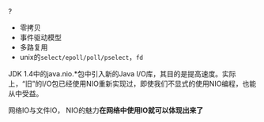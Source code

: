?

* 零拷贝
* 事件驱动模型
* 多路复用
*  unix的`select/epoll/poll/pselect`，`fd` 



JDK 1.4中的java.nio.*包中引入新的Java I/O库，其目的是提高速度。实际上，“旧”的I/O包已经使用NIO重新实现过，即使我们不显式的使用NIO编程，也能从中受益。



网络IO与文件IO， NIO的魅力**在网络中使用IO就可以体现出来了** 

